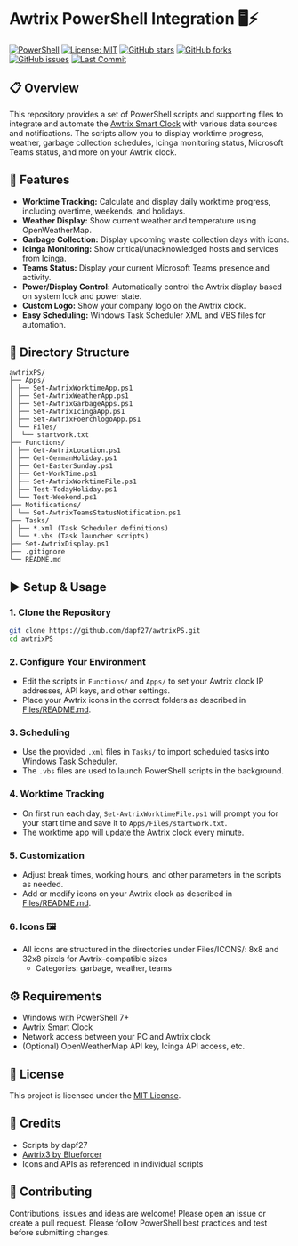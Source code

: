 # Awtrix PowerShell Integration 🖥️⚡

[![PowerShell](https://img.shields.io/badge/powershell-7+-blue.svg?style=flat-square&logo=powershell)](https://docs.microsoft.com/powershell/)
[![License: MIT](https://img.shields.io/badge/license-MIT-green.svg?style=flat-square)](LICENSE)
[![GitHub stars](https://img.shields.io/github/stars/dapf27/awtrixPS.svg?style=flat-square&cacheSeconds=60)](https://github.com/dapf27/awtrixPS/stargazers)
[![GitHub forks](https://img.shields.io/github/forks/dapf27/awtrixPS.svg?style=flat-square&cacheSeconds=60)](https://github.com/dapf27/awtrixPS/network)
[![GitHub issues](https://img.shields.io/github/issues/dapf27/awtrixPS.svg?style=flat-square)](https://github.com/dapf27/awtrixPS/issues)
[![Last Commit](https://img.shields.io/github/last-commit/dapf27/awtrixPS.svg?style=flat-square)](https://github.com/dapf27/awtrixPS/commits/main)

## 📋 Overview

This repository provides a set of PowerShell scripts and supporting files to integrate and automate the [Awtrix Smart Clock](https://blueforcer.github.io/awtrix3) with various data sources and notifications. The scripts allow you to display worktime progress, weather, garbage collection schedules, Icinga monitoring status, Microsoft Teams status, and more on your Awtrix clock.

## 🔧 Features

- **Worktime Tracking:** Calculate and display daily worktime progress, including overtime, weekends, and holidays.
- **Weather Display:** Show current weather and temperature using OpenWeatherMap.
- **Garbage Collection:** Display upcoming waste collection days with icons.
- **Icinga Monitoring:** Show critical/unacknowledged hosts and services from Icinga.
- **Teams Status:** Display your current Microsoft Teams presence and activity.
- **Power/Display Control:** Automatically control the Awtrix display based on system lock and power state.
- **Custom Logo:** Show your company logo on the Awtrix clock.
- **Easy Scheduling:** Windows Task Scheduler XML and VBS files for automation.

## 📁 Directory Structure

```
awtrixPS/
├── Apps/
│ ├── Set-AwtrixWorktimeApp.ps1
│ ├── Set-AwtrixWeatherApp.ps1
│ ├── Set-AwtrixGarbageApps.ps1
│ ├── Set-AwtrixIcingaApp.ps1
│ ├── Set-AwtrixFoerchlogoApp.ps1
│ └── Files/
│  └── startwork.txt
├── Functions/
│ ├── Get-AwtrixLocation.ps1
│ ├── Get-GermanHoliday.ps1
│ ├── Get-EasterSunday.ps1
│ ├── Get-WorkTime.ps1
│ ├── Set-AwtrixWorktimeFile.ps1
│ ├── Test-TodayHoliday.ps1
│ └── Test-Weekend.ps1
├── Notifications/
│ └── Set-AwtrixTeamsStatusNotification.ps1
├── Tasks/
│ ├── *.xml (Task Scheduler definitions)
│ └── *.vbs (Task launcher scripts)
├── Set-AwtrixDisplay.ps1
├── .gitignore
└── README.md
```

## ▶️ Setup & Usage

### 1. Clone the Repository

```sh
git clone https://github.com/dapf27/awtrixPS.git
cd awtrixPS
```

### 2. Configure Your Environment

- Edit the scripts in `Functions/` and `Apps/` to set your Awtrix clock IP addresses, API keys, and other settings.
- Place your Awtrix icons in the correct folders as described in [Files/README.md](Files/README.md).

### 3. Scheduling

- Use the provided `.xml` files in `Tasks/` to import scheduled tasks into Windows Task Scheduler.
- The `.vbs` files are used to launch PowerShell scripts in the background.

### 4. Worktime Tracking

- On first run each day, `Set-AwtrixWorktimeFile.ps1` will prompt you for your start time and save it to `Apps/Files/startwork.txt`.
- The worktime app will update the Awtrix clock every minute.

### 5. Customization

- Adjust break times, working hours, and other parameters in the scripts as needed.
- Add or modify icons on your Awtrix clock as described in [Files/README.md](Files/README.md).

### 6. Icons 🖼️

- All icons are structured in the directories under Files/ICONS/:
8x8 and 32x8 pixels for Awtrix-compatible sizes
  - Categories: garbage, weather, teams

## ⚙️ Requirements

- Windows with PowerShell 7+
- Awtrix Smart Clock
- Network access between your PC and Awtrix clock
- (Optional) OpenWeatherMap API key, Icinga API access, etc.

## 📝 License

This project is licensed under the [MIT License](LICENSE).

## 👤 Credits

- Scripts by dapf27
- [Awtrix3 by Blueforcer](https://github.com/Blueforcer/awtrix3)
- Icons and APIs as referenced in individual scripts

## 🤝 Contributing
Contributions, issues and ideas are welcome!
Please open an issue or create a pull request. Please follow PowerShell best practices and test before submitting changes.

